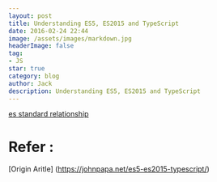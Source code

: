```yaml
---
layout: post
title: Understanding ES5, ES2015 and TypeScript
date: 2016-02-24 22:44
image: /assets/images/markdown.jpg
headerImage: false
tag:
- JS
star: true
category: blog
author: Jack
description: Understanding ES5, ES2015 and TypeScript
---
```



[es standard relationship](https://johnpapa.net/content/images/2016/05/6es5-es2015-ts.gif)


# Refer : 
[Origin Aritle] (https://johnpapa.net/es5-es2015-typescript/)
